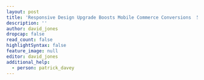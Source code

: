 ```yaml
---
layout: post
title: 'Responsive Design Upgrade Boosts Mobile Commerce Conversions  51%'
description: ''
author: david_jones
dropcap: false
read_count: false
highlightSyntax: false
feature_image: null
editor: david_jones
additional_help:
  - person: patrick_davey
---
```

